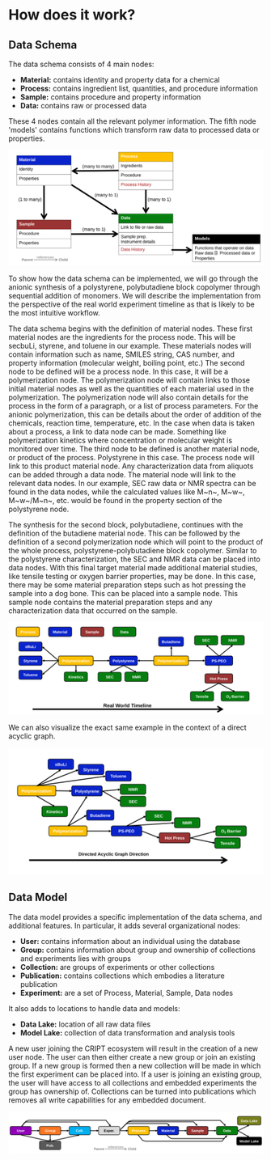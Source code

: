 # How does it work?

## Data Schema

The data schema consists of 4 main nodes:

* **Material:** contains identity and property data for a chemical
* **Process:** contains ingredient list, quantities, and procedure information
* **Sample:** contains procedure and property information
* **Data:** contains raw or processed data

These 4 nodes contain all the relevant polymer information. The fifth node 'models' contains functions which 
transform raw data to processed data or properties.  

![Data_Model](../img/data_model.svg)

To show how the data schema can be implemented, we will go through the anionic synthesis of a polystyrene, polybutadiene 
block copolymer through sequential addition of monomers. We will describe the implementation from the perspective of the 
real world experiment timeline as that is likely to be the most intuitive workflow. 

The data schema begins with the definition of material nodes. These first material nodes are the ingredients for the process node.
This will be secbuLi, styrene, and toluene in our example. These materials nodes will contain information such as 
name, SMILES string, CAS number, and property information (molecular weight, boiling point, etc.) The second node to be defined
will be a process node. In this case, it will be a polymerization node. The polymerization node will contain links to 
those initial material nodes as well as the quantities of each material used in the polymerization. The polymerization node
will also contain details for the process in the form of a paragraph, or a list of process parameters. For the anionic polymerization,
this can be details about the order of addition of the chemicals, reaction time, temperature, etc. In the case when data is
taken about a process, a link to data node can be made. Something like polymerization kinetics where concentration or molecular weight is monitored over time.
The third node to be defined is another material node, or product of the process. Polystyrene in this case. 
The process node will link to this product material node. Any characterization data from aliquots can be added through a data node.
The material node will link to the relevant data nodes. In our example, SEC raw data or NMR spectra can be found in the data nodes,
while the calculated values like M~n~, M~w~, M~w~/M~n~, etc. would be found in the property section of the polystyrene node.

The synthesis for the second block, polybutadiene, continues with the definition of the butadiene material node. 
This can be followed by the definition of a second polymerization node which will point to the product of the whole process, 
polystyrene-polybutadiene block copolymer. Similar to the polystyrene characterization, the SEC and NMR data can be placed into data nodes.
With this final target material made additional material studies, like tensile testing or oxygen barrier properties, may be done.
In this case, there may be some material preparation steps such as hot pressing the sample into a dog bone. This can be placed into a sample
node. This sample node contains the material preparation steps and any characterization data that occurred on the sample.


![Data_Model](../img/data_schema_example.svg)

We can also visualize the exact same example in the context of a direct acyclic graph.

![Data_Model](../img/data_schema_example_2.svg)


## Data Model

The data model provides a specific implementation of the data schema, and additional features. In particular, it adds several
organizational nodes:

* **User:** contains information about an individual using the database
* **Group:** contains information about group and ownership of collections and experiments lies with groups
* **Collection:** are groups of experiments or other collections
* **Publication:** contains collections which embodies a literature publication
* **Experiment:** are a set of Process, Material, Sample, Data nodes

It also adds to locations to handle data and models:

* **Data Lake:** location of all raw data files
* **Model Lake:** collection of data transformation and analysis tools

A new user joining the CRIPT ecosystem will result in the creation of a new user node. The user can then either create 
a new group or join an existing group. If a new group is formed then a new collection will be made in which the first 
experiment can be placed into. If a user is joining an existing group, the user will have access to all collections and 
embedded experiments the group has ownership of. Collections can be turned into publications which removes all write 
capabilities for any embedded document.


![Data_Schema](../img/directed_data_model.svg)

